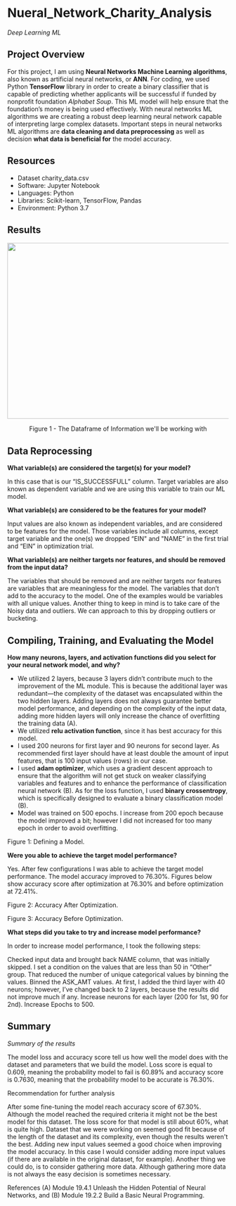 # Nueral_Network_Charity_Analysis
*Deep Learning ML*

## Project Overview
For this project, I am using **Neural Networks Machine Learning algorithms**, also known as artificial neural networks, or **ANN**. For coding, we used Python **TensorFlow** 
library in order to create a binary classifier that is capable of predicting whether applicants will be successful if funded by nonprofit foundation *Alphabet Soup*. This ML 
model will help ensure that the foundation’s money is being used effectively. With neural networks ML algorithms we are creating a robust deep learning neural network capable of 
interpreting large complex datasets. Important steps in neural networks ML algorithms are **data cleaning and data preprocessing** as well as decision **what data is beneficial for** the model accuracy.

## Resources
-  Dataset charity_data.csv
-  Software: Jupyter Notebook
-  Languages: Python
-  Libraries: Scikit-learn, TensorFlow, Pandas
-  Environment: Python 3.7

## Results

<p align="center">
  <img width="550" height=400" src="hxxxxx">
</p>
<p align="center">
Figure 1 - The Dataframe of Information we'll be working with 
</p>
                 

                 
## Data Reprocessing
          
                 
**What variable(s) are considered the target(s) for your model?**

In this case that is our “IS_SUCCESSFULL” column. Target variables are also known 
as dependent variable and we are using this variable to train our ML model.

**What variable(s) are considered to be the features for your model?**

Input values are also known as independent variables, and are considered to be 
features for the model. Those variables include all columns, except target 
variable and the one(s) we dropped “EIN" and "NAME” in the first trial and “EIN” 
in optimization trial.

**What variable(s) are neither targets nor features, and should be removed from the input data?**

The variables that should be removed and are neither targets nor features are 
variables that are meaningless for the model. The variables that don’t add to the 
accuracy to the model. One of the examples would be variables with all unique 
values. Another thing to keep in mind is to take care of the Noisy data and 
outliers. We can approach to this by dropping outliers or bucketing.

## Compiling, Training, and Evaluating the Model
**How many neurons, layers, and activation functions did you select for your neural network model, and why?**

 - We utilized 2 layers, because 3 layers didn’t contribute much to the improvement of 
the ML module. This is because the additional layer was redundant—the complexity 
of the dataset was encapsulated within the two hidden layers. Adding layers does 
not always guarantee better model performance, and depending on the complexity of 
the input data, adding more hidden layers will only increase the chance of 
overfitting the training data (A).
-  We utilized **relu activation function**, since it has best accuracy for this 
model.
-  I used 200 neurons for first layer and 90 neurons for second layer. As 
recommended first layer should have at least double the amount of input features, 
that is 100 input values (rows) in our case.
-  I used **adam optimizer**, which uses a gradient descent approach to ensure 
that the algorithm will not get stuck on weaker classifying variables and 
features and to enhance the performance of classification neural network (B).
As for the loss function, I used **binary crossentropy**, which is specifically 
designed to evaluate a binary classification model (B).
-  Model was trained on 500 epochs. I increase from 200 epoch because the model 
improved a bit; however I did not increased for too many epoch in order to avoid 
overfitting.

Figure 1: Defining a Model.

**Were you able to achieve the target model performance?**

Yes. After few configurations I was able to achieve the target model performance. 
The model accuracy improved to 76.30%. Figures below show accuracy score after 
optimization at 76.30% and before optimization at 72.41%.





Figure 2: Accuracy After Optimization.




Figure 3: Accuracy Before Optimization.

**What steps did you take to try and increase model performance?**

In order to increase model performance, I took the following steps:

Checked input data and brought back NAME column, that was initially skipped. I 
set a condition on the values that are less than 50 in “Other” group. That 
reduced the number of unique categorical values by binning the values.
Binned the ASK_AMT values.
At first, I added the third layer with 40 neurons; however, I’ve changed back to 
2 layers, because the results did not improve much if any.
Increase neurons for each layer (200 for 1st, 90 for 2nd).
Increase Epochs to 500.


## Summary
*Summary of the results*

The model loss and accuracy score tell us how well the model does with the 
dataset and parameters that we build the model. Loss score is equal to 0.609, 
meaning the probability model to fail is 60.89% and accuracy score is 0.7630, 
meaning that the probability model to be accurate is 76.30%.

Recommendation for further analysis

After some fine-tuning the model reach accuracy score of 67.30%. Although the 
model reached the required criteria it might not be the best model for this 
dataset. The loss score for that model is still about 60%, what is quite high. 
Dataset that we were working on seemed good fit because of the length of the 
dataset and its complexity, even though the results weren't the best. Adding new 
input values seemed a good choice when improving the model accuracy. In this case 
I would consider adding more input values (if there are available in the original 
dataset, for example). Another thing we could do, is to consider gathering more 
data. Although gathering more data is not always the easy decision is sometimes 
necessary.

References
(A) Module 19.4.1 Unleash the Hidden Potential of Neural Networks, and (B) Module 
19.2.2 Build a Basic Neural Programming.  
